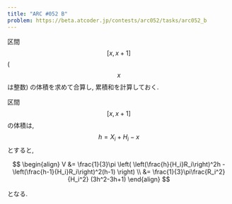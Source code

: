 ```yaml
---
title: "ARC #052 B"
problem: https://beta.atcoder.jp/contests/arc052/tasks/arc052_b
---
```

区間 $$ [x, x+1] $$ ($$ x $$ は整数) の体積を求めて合算し, 累積和を計算しておく.

区間 $$ [x, x+1] $$ の体積は, $$ h = X_i+H_i-x $$ とすると,

$$
\begin{align}
V &= \frac{1}{3}\pi \left( \left(\frac{h}{H_i}R_i\right)^2h - \left(\frac{h-1}{H_i}R_i\right)^2(h-1) \right) \\
  &= \frac{1}{3}\pi\frac{R_i^2}{H_i^2} (3h^2-3h+1)
\end{align}
$$

となる.
